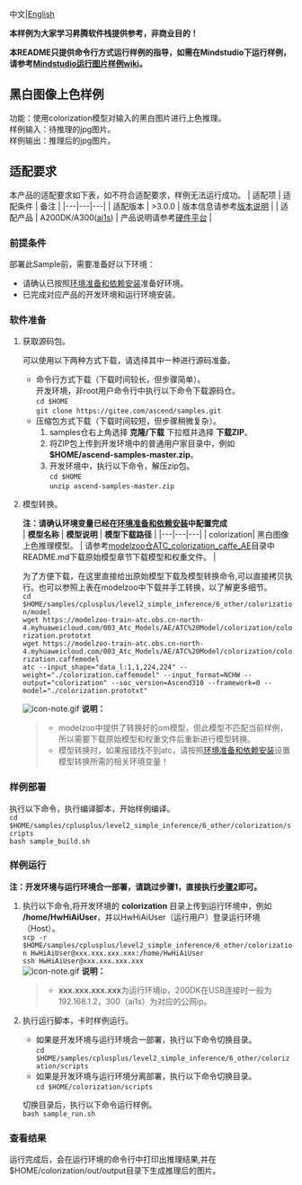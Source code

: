 中文|[English](README.md)

**本样例为大家学习昇腾软件栈提供参考，非商业目的！**

**本README只提供命令行方式运行样例的指导，如需在Mindstudio下运行样例，请参考[Mindstudio运行图片样例wiki](https://gitee.com/ascend/samples/wikis/Mindstudio%E8%BF%90%E8%A1%8C%E5%9B%BE%E7%89%87%E6%A0%B7%E4%BE%8B?sort_id=3164874)。**

## 黑白图像上色样例

功能：使用colorization模型对输入的黑白图片进行上色推理。    
样例输入：待推理的jpg图片。    
样例输出：推理后的jpg图片。

## 适配要求

本产品的适配要求如下表，如不符合适配要求，样例无法运行成功。
| 适配项 | 适配条件 | 备注 |
|---|---|---|
| 适配版本 | >3.0.0 | 版本信息请参考[版本说明](https://ascend.huawei.com/zh/#/software/cann/notice) |
| 适配产品 | A200DK/A300([ai1s](https://support.huaweicloud.com/productdesc-ecs/ecs_01_0047.html#ecs_01_0047__section78423209366))  | 产品说明请参考[硬件平台](https://ascend.huawei.com/zh/#/hardware/product) |


### 前提条件

部署此Sample前，需要准备好以下环境：

- 请确认已按照[环境准备和依赖安装](../../../environment)准备好环境。    
- 已完成对应产品的开发环境和运行环境安装。

### 软件准备

1. 获取源码包。

   可以使用以下两种方式下载，请选择其中一种进行源码准备。   
    - 命令行方式下载（下载时间较长，但步骤简单）。    
       开发环境，非root用户命令行中执行以下命令下载源码仓。    
       ```cd $HOME```     
       ```git clone https://gitee.com/ascend/samples.git```   
    - 压缩包方式下载（下载时间较短，但步骤稍微复杂）。    
        1. samples仓右上角选择 **克隆/下载** 下拉框并选择 **下载ZIP**。    
        2. 将ZIP包上传到开发环境中的普通用户家目录中，例如 **$HOME/ascend-samples-master.zip**。     
        3. 开发环境中，执行以下命令，解压zip包。     
            ```cd $HOME```    
            ```unzip ascend-samples-master.zip```

2. 模型转换。

    **注：请确认环境变量已经在[环境准备和依赖安装](../../../environment)中配置完成**    
    |  **模型名称**  |  **模型说明**  |  **模型下载路径**  |
    |---|---|---|
    |  colorization| 黑白图像上色推理模型。  |  请参考[modelzoo仓ATC_colorization_caffe_AE](https://gitee.com/ascend/modelzoo/tree/master/contrib/TensorFlow/Research/cv/colorization/ATC_colorization_caffe_AE)目录中README.md下载原始模型章节下载模型和权重文件。 |

    为了方便下载，在这里直接给出原始模型下载及模型转换命令,可以直接拷贝执行。也可以参照上表在modelzoo中下载并手工转换，以了解更多细节。     
    ```cd $HOME/samples/cplusplus/level2_simple_inference/6_other/colorization/model```     
    ```wget https://modelzoo-train-atc.obs.cn-north-4.myhuaweicloud.com/003_Atc_Models/AE/ATC%20Model/colorization/colorization.prototxt```    
    ```wget https://modelzoo-train-atc.obs.cn-north-4.myhuaweicloud.com/003_Atc_Models/AE/ATC%20Model/colorization/colorization.caffemodel```    
    ```atc --input_shape="data_l:1,1,224,224" --weight="./colorization.caffemodel" --input_format=NCHW --output="colorization" --soc_version=Ascend310 --framework=0 --model="./colorization.prototxt"```

    ![](https://images.gitee.com/uploads/images/2020/1106/160652_6146f6a4_5395865.gif "icon-note.gif") **说明：**  
    > - modelzoo中提供了转换好的om模型，但此模型不匹配当前样例，所以需要下载原始模型和权重文件后重新进行模型转换。
    > - 模型转换时，如果报错找不到atc，请按照[环境准备和依赖安装](../../../environment)设置模型转换所需的相关环境变量！

### 样例部署

执行以下命令，执行编译脚本，开始样例编译。   
```cd $HOME/samples/cplusplus/level2_simple_inference/6_other/colorization/scripts```    
```bash sample_build.sh```

### 样例运行

**注：开发环境与运行环境合一部署，请跳过步骤1，直接执行[步骤2](#step_2)即可。**   

1. 执行以下命令,将开发环境的 **colorization** 目录上传到运行环境中，例如 **/home/HwHiAiUser**，并以HwHiAiUser（运行用户）登录运行环境（Host）。    
    ```scp -r $HOME/samples/cplusplus/level2_simple_inference/6_other/colorization HwHiAiUser@xxx.xxx.xxx.xxx:/home/HwHiAiUser```    
    ```ssh HwHiAiUser@xxx.xxx.xxx.xxx```     
    ![](https://images.gitee.com/uploads/images/2020/1106/160652_6146f6a4_5395865.gif "icon-note.gif") **说明：**  
    > - **xxx.xxx.xxx.xxx**为运行环境ip，200DK在USB连接时一般为192.168.1.2，300（ai1s）为对应的公网ip。

2. <a name="step_2"></a>执行运行脚本，卡时样例运行。    
    - 如果是开发环境与运行环境合一部署，执行以下命令切换目录。    
      ```cd $HOME/samples/cplusplus/level2_simple_inference/6_other/colorization/scripts```    
    - 如果是开发环境与运行环境分离部署，执行以下命令切换目录。     
      ```cd $HOME/colorization/scripts```     
    
    切换目录后，执行以下命令运行样例。      
    ```bash sample_run.sh```      

### 查看结果

运行完成后，会在运行环境的命令行中打印出推理结果,并在$HOME/colorization/out/output目录下生成推理后的图片。